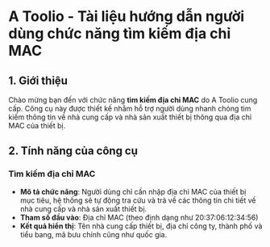 # A Toolio - Tài liệu hướng dẫn người dùng chức năng tìm kiếm địa chỉ MAC

## 1. Giới thiệu

Chào mừng bạn đến với chức năng **tìm kiếm địa chỉ MAC** do A Toolio cung cấp. Công cụ này được thiết kế nhằm hỗ trợ người dùng nhanh chóng tìm kiếm thông tin về nhà cung cấp và nhà sản xuất thiết bị thông qua địa chỉ MAC của thiết bị.

## 2. Tính năng của công cụ

### Tìm kiếm địa chỉ MAC

- **Mô tả chức năng**: Người dùng chỉ cần nhập địa chỉ MAC của thiết bị mục tiêu, hệ thống sẽ tự động tra cứu và trả về các thông tin chi tiết về nhà cung cấp và nhà sản xuất thiết bị.
- **Tham số đầu vào**: Địa chỉ MAC (theo định dạng như 20:37:06:12:34:56)
- **Kết quả hiển thị**: Tên nhà cung cấp thiết bị, địa chỉ công ty, thành phố và tiểu bang, mã bưu chính cũng như quốc gia.